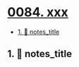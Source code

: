 # [0084. xxx](https://github.com/Tdahuyou/TNotes.nodejs/tree/main/notes/0084.%20xxx)

<!-- region:toc -->

- [1. 📒 notes_title](#1--notes_title)

<!-- endregion:toc -->

## 1. 📒 notes_title
